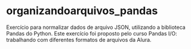 # organizandoarquivos_pandas
Exercício para normalizar dados de arquivo JSON, utilizando a biblioteca Pandas do Python. Este exercício foi proposto pelo curso Pandas I/O: trabalhando com diferentes formatos de arquivos da Alura.
